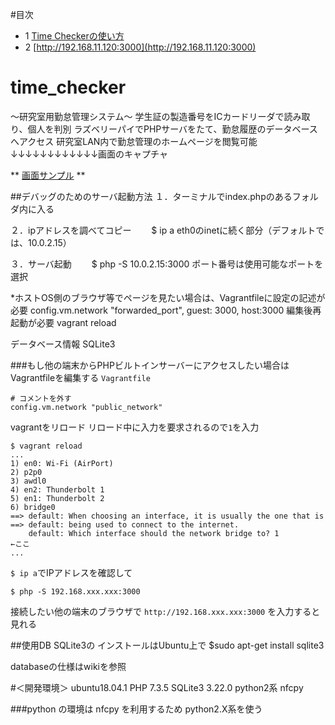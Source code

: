 #目次
* 1 [Time Checkerの使い方](https://bitbucket.org/tanakalabo/time_checker/wiki/Time%20Checker%E3%81%AE%E4%BD%BF%E3%81%84%E6%96%B9)
* 2 [http://192.168.11.120:3000](http://192.168.11.120:3000)


# time_checker
〜研究室用勤怠管理システム〜
学生証の製造番号をICカードリーダで読み取り、個人を判別
ラズベリーパイでPHPサーバをたて、勤怠履歴のデータベースへアクセス
研究室LAN内で勤怠管理のホームページを閲覧可能
↓↓↓↓↓↓↓↓↓↓↓↓画面のキャプチャ





** [画面サンプル](https://bitbucket.org/tanakalabo/time_checker/wiki/%E7%94%BB%E9%9D%A2%E3%82%B5%E3%83%B3%E3%83%97%E3%83%AB) **

##デバッグのためのサーバ起動方法
１．ターミナルでindex.phpのあるフォルダ内に入る

２．ipアドレスを調べてコピー
　　$ ip a
   eth0のinetに続く部分（デフォルトでは、10.0.2.15）

３．サーバ起動
　　$ php -S 10.0.2.15:3000
   ポート番号は使用可能なポートを選択

*ホストOS側のブラウザ等でページを見たい場合は、Vagrantfileに設定の記述が必要
config.vm.network "forwarded_port", guest: 3000, host:3000
編集後再起動が必要
vagrant reload

データベース情報
SQLite3


###もし他の端末からPHPビルトインサーバーにアクセスしたい場合はVagrantfileを編集する
`Vagrantfile`
```
# コメントを外す
config.vm.network "public_network"
```

vagrantをリロード
リロード中に入力を要求されるので`1`を入力
```
$ vagrant reload
...
1) en0: Wi-Fi (AirPort)
2) p2p0
3) awdl0
4) en2: Thunderbolt 1
5) en1: Thunderbolt 2
6) bridge0
==> default: When choosing an interface, it is usually the one that is
==> default: being used to connect to the internet.
    default: Which interface should the network bridge to? 1                  ←ここ
...
```

`$ ip a`でIPアドレスを確認して
```
$ php -S 192.168.xxx.xxx:3000
```

接続したい他の端末のブラウザで
`http://192.168.xxx.xxx:3000`
を入力すると見れる


##使用DB
SQLite3の
インストールはUbuntu上で
$sudo apt-get install sqlite3

databaseの仕様はwikiを参照


#＜開発環境＞
ubuntu18.04.1
PHP 7.3.5
SQLite3 3.22.0
python2系
nfcpy

###python の環境は
nfcpy を利用するため
python2.X系を使う


